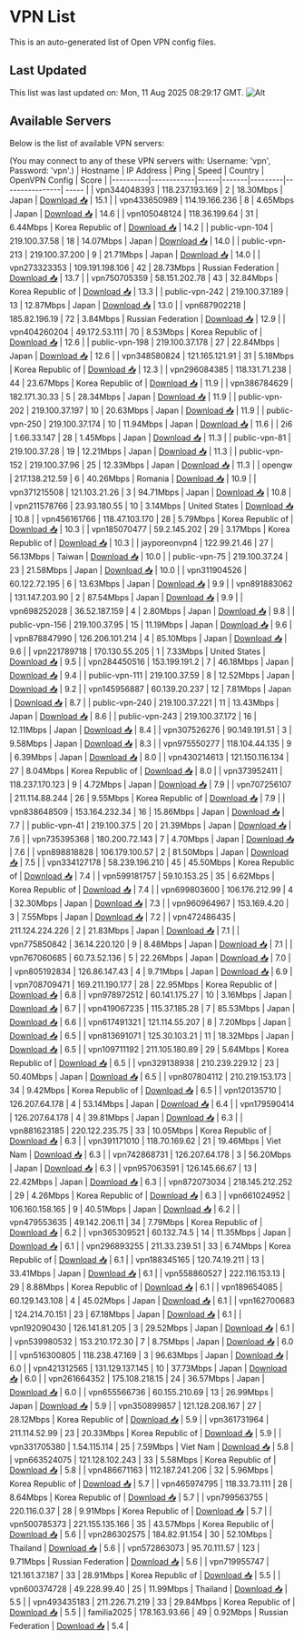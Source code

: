 # VPN List

This is an auto-generated list of Open VPN config files.

## Last Updated

This list was last updated on: Mon, 11 Aug 2025 08:29:17 GMT.
![Alt](https://repobeats.axiom.co/api/embed/186b98318ef1479477931607c1ad7d823f12451f.svg "Repobeats analytics image")

## Available Servers

Below is the list of available VPN servers:

(You may connect to any of these VPN servers with: Username: 'vpn', Password: 'vpn'.)
| Hostname | IP Address | Ping | Speed | Country | OpenVPN Config | Score |
|----------|------------|------|-------|---------|----------------| ----- |
| vpn344048393 | 118.237.193.169 | 2 | 18.30Mbps | Japan | [Download 📥](./configs/server_0_JP.ovpn) | 15.1 |
| vpn433650989 | 114.19.166.236 | 8 | 4.65Mbps | Japan | [Download 📥](./configs/server_1_JP.ovpn) | 14.6 |
| vpn105048124 | 118.36.199.64 | 31 | 6.44Mbps | Korea Republic of | [Download 📥](./configs/server_2_KR.ovpn) | 14.2 |
| public-vpn-104 | 219.100.37.58 | 18 | 14.07Mbps | Japan | [Download 📥](./configs/server_3_JP.ovpn) | 14.0 |
| public-vpn-213 | 219.100.37.200 | 9 | 21.71Mbps | Japan | [Download 📥](./configs/server_4_JP.ovpn) | 14.0 |
| vpn273323353 | 109.191.198.106 | 42 | 28.73Mbps | Russian Federation | [Download 📥](./configs/server_5_RU.ovpn) | 13.7 |
| vpn750705359 | 58.151.202.78 | 43 | 32.84Mbps | Korea Republic of | [Download 📥](./configs/server_6_KR.ovpn) | 13.3 |
| public-vpn-242 | 219.100.37.189 | 13 | 12.87Mbps | Japan | [Download 📥](./configs/server_7_JP.ovpn) | 13.0 |
| vpn687902218 | 185.82.196.19 | 72 | 3.84Mbps | Russian Federation | [Download 📥](./configs/server_8_RU.ovpn) | 12.9 |
| vpn404260204 | 49.172.53.111 | 70 | 8.53Mbps | Korea Republic of | [Download 📥](./configs/server_9_KR.ovpn) | 12.6 |
| public-vpn-198 | 219.100.37.178 | 27 | 22.84Mbps | Japan | [Download 📥](./configs/server_10_JP.ovpn) | 12.6 |
| vpn348580824 | 121.165.121.91 | 31 | 5.18Mbps | Korea Republic of | [Download 📥](./configs/server_11_KR.ovpn) | 12.3 |
| vpn296084385 | 118.131.71.238 | 44 | 23.67Mbps | Korea Republic of | [Download 📥](./configs/server_12_KR.ovpn) | 11.9 |
| vpn386784629 | 182.171.30.33 | 5 | 28.34Mbps | Japan | [Download 📥](./configs/server_13_JP.ovpn) | 11.9 |
| public-vpn-202 | 219.100.37.197 | 10 | 20.63Mbps | Japan | [Download 📥](./configs/server_14_JP.ovpn) | 11.9 |
| public-vpn-250 | 219.100.37.174 | 10 | 11.94Mbps | Japan | [Download 📥](./configs/server_15_JP.ovpn) | 11.6 |
| 2i6 | 1.66.33.147 | 28 | 1.45Mbps | Japan | [Download 📥](./configs/server_16_JP.ovpn) | 11.3 |
| public-vpn-81 | 219.100.37.28 | 19 | 12.21Mbps | Japan | [Download 📥](./configs/server_17_JP.ovpn) | 11.3 |
| public-vpn-152 | 219.100.37.96 | 25 | 12.33Mbps | Japan | [Download 📥](./configs/server_18_JP.ovpn) | 11.3 |
| opengw | 217.138.212.59 | 6 | 40.26Mbps | Romania | [Download 📥](./configs/server_19_RO.ovpn) | 10.9 |
| vpn371215508 | 121.103.21.26 | 3 | 94.71Mbps | Japan | [Download 📥](./configs/server_20_JP.ovpn) | 10.8 |
| vpn211578766 | 23.93.180.55 | 10 | 3.14Mbps | United States | [Download 📥](./configs/server_21_US.ovpn) | 10.8 |
| vpn456161766 | 118.47.103.170 | 28 | 5.79Mbps | Korea Republic of | [Download 📥](./configs/server_22_KR.ovpn) | 10.3 |
| vpn185070477 | 59.2.145.202 | 29 | 3.17Mbps | Korea Republic of | [Download 📥](./configs/server_23_KR.ovpn) | 10.3 |
| jayporeonvpn4 | 122.99.21.46 | 27 | 56.13Mbps | Taiwan | [Download 📥](./configs/server_24_TW.ovpn) | 10.0 |
| public-vpn-75 | 219.100.37.24 | 23 | 21.58Mbps | Japan | [Download 📥](./configs/server_25_JP.ovpn) | 10.0 |
| vpn311904526 | 60.122.72.195 | 6 | 13.63Mbps | Japan | [Download 📥](./configs/server_26_JP.ovpn) | 9.9 |
| vpn891883062 | 131.147.203.90 | 2 | 87.54Mbps | Japan | [Download 📥](./configs/server_27_JP.ovpn) | 9.9 |
| vpn698252028 | 36.52.187.159 | 4 | 2.80Mbps | Japan | [Download 📥](./configs/server_28_JP.ovpn) | 9.8 |
| public-vpn-156 | 219.100.37.95 | 15 | 11.19Mbps | Japan | [Download 📥](./configs/server_29_JP.ovpn) | 9.6 |
| vpn878847990 | 126.206.101.214 | 4 | 85.10Mbps | Japan | [Download 📥](./configs/server_30_JP.ovpn) | 9.6 |
| vpn221789718 | 170.130.55.205 | 1 | 7.33Mbps | United States | [Download 📥](./configs/server_31_US.ovpn) | 9.5 |
| vpn284450516 | 153.199.191.2 | 7 | 46.18Mbps | Japan | [Download 📥](./configs/server_32_JP.ovpn) | 9.4 |
| public-vpn-111 | 219.100.37.59 | 8 | 12.52Mbps | Japan | [Download 📥](./configs/server_33_JP.ovpn) | 9.2 |
| vpn145956887 | 60.139.20.237 | 12 | 7.81Mbps | Japan | [Download 📥](./configs/server_34_JP.ovpn) | 8.7 |
| public-vpn-240 | 219.100.37.221 | 11 | 13.43Mbps | Japan | [Download 📥](./configs/server_35_JP.ovpn) | 8.6 |
| public-vpn-243 | 219.100.37.172 | 16 | 12.11Mbps | Japan | [Download 📥](./configs/server_36_JP.ovpn) | 8.4 |
| vpn307526276 | 90.149.191.51 | 3 | 9.58Mbps | Japan | [Download 📥](./configs/server_37_JP.ovpn) | 8.3 |
| vpn975550277 | 118.104.44.135 | 9 | 6.39Mbps | Japan | [Download 📥](./configs/server_38_JP.ovpn) | 8.0 |
| vpn430214613 | 121.150.116.134 | 27 | 8.04Mbps | Korea Republic of | [Download 📥](./configs/server_39_KR.ovpn) | 8.0 |
| vpn373952411 | 118.237.170.123 | 9 | 4.72Mbps | Japan | [Download 📥](./configs/server_40_JP.ovpn) | 7.9 |
| vpn707256107 | 211.114.88.244 | 26 | 9.55Mbps | Korea Republic of | [Download 📥](./configs/server_41_KR.ovpn) | 7.9 |
| vpn838648509 | 153.164.232.34 | 16 | 15.86Mbps | Japan | [Download 📥](./configs/server_42_JP.ovpn) | 7.7 |
| public-vpn-41 | 219.100.37.5 | 20 | 21.39Mbps | Japan | [Download 📥](./configs/server_43_JP.ovpn) | 7.6 |
| vpn735395368 | 180.200.72.143 | 7 | 4.70Mbps | Japan | [Download 📥](./configs/server_44_JP.ovpn) | 7.6 |
| vpn898818828 | 106.179.100.57 | 2 | 81.50Mbps | Japan | [Download 📥](./configs/server_45_JP.ovpn) | 7.5 |
| vpn334127178 | 58.239.196.210 | 45 | 45.50Mbps | Korea Republic of | [Download 📥](./configs/server_46_KR.ovpn) | 7.4 |
| vpn599181757 | 59.10.153.25 | 35 | 6.62Mbps | Korea Republic of | [Download 📥](./configs/server_47_KR.ovpn) | 7.4 |
| vpn699803600 | 106.176.212.99 | 4 | 32.30Mbps | Japan | [Download 📥](./configs/server_48_JP.ovpn) | 7.3 |
| vpn960964967 | 153.169.4.20 | 3 | 7.55Mbps | Japan | [Download 📥](./configs/server_49_JP.ovpn) | 7.2 |
| vpn472486435 | 211.124.224.226 | 2 | 21.83Mbps | Japan | [Download 📥](./configs/server_50_JP.ovpn) | 7.1 |
| vpn775850842 | 36.14.220.120 | 9 | 8.48Mbps | Japan | [Download 📥](./configs/server_51_JP.ovpn) | 7.1 |
| vpn767060685 | 60.73.52.136 | 5 | 22.26Mbps | Japan | [Download 📥](./configs/server_52_JP.ovpn) | 7.0 |
| vpn805192834 | 126.86.147.43 | 4 | 9.71Mbps | Japan | [Download 📥](./configs/server_53_JP.ovpn) | 6.9 |
| vpn708709471 | 169.211.190.177 | 28 | 22.95Mbps | Korea Republic of | [Download 📥](./configs/server_54_KR.ovpn) | 6.8 |
| vpn978972512 | 60.141.175.27 | 10 | 3.16Mbps | Japan | [Download 📥](./configs/server_55_JP.ovpn) | 6.7 |
| vpn419067235 | 115.37.185.28 | 7 | 85.53Mbps | Japan | [Download 📥](./configs/server_56_JP.ovpn) | 6.6 |
| vpn617491321 | 121.114.55.207 | 8 | 7.20Mbps | Japan | [Download 📥](./configs/server_57_JP.ovpn) | 6.5 |
| vpn813691071 | 125.30.103.21 | 11 | 18.32Mbps | Japan | [Download 📥](./configs/server_58_JP.ovpn) | 6.5 |
| vpn109711192 | 211.105.180.89 | 29 | 5.64Mbps | Korea Republic of | [Download 📥](./configs/server_59_KR.ovpn) | 6.5 |
| vpn329138938 | 210.239.229.12 | 23 | 50.40Mbps | Japan | [Download 📥](./configs/server_60_JP.ovpn) | 6.5 |
| vpn807804112 | 210.219.153.173 | 34 | 9.42Mbps | Korea Republic of | [Download 📥](./configs/server_61_KR.ovpn) | 6.5 |
| vpn120135710 | 126.207.64.178 | 4 | 53.14Mbps | Japan | [Download 📥](./configs/server_62_JP.ovpn) | 6.4 |
| vpn179590414 | 126.207.64.178 | 4 | 39.81Mbps | Japan | [Download 📥](./configs/server_63_JP.ovpn) | 6.3 |
| vpn881623185 | 220.122.235.75 | 33 | 10.05Mbps | Korea Republic of | [Download 📥](./configs/server_64_KR.ovpn) | 6.3 |
| vpn391171010 | 118.70.169.62 | 21 | 19.46Mbps | Viet Nam | [Download 📥](./configs/server_65_VN.ovpn) | 6.3 |
| vpn742868731 | 126.207.64.178 | 3 | 56.20Mbps | Japan | [Download 📥](./configs/server_66_JP.ovpn) | 6.3 |
| vpn957063591 | 126.145.66.67 | 13 | 22.42Mbps | Japan | [Download 📥](./configs/server_67_JP.ovpn) | 6.3 |
| vpn872073034 | 218.145.212.252 | 29 | 4.26Mbps | Korea Republic of | [Download 📥](./configs/server_68_KR.ovpn) | 6.3 |
| vpn661024952 | 106.160.158.165 | 9 | 40.51Mbps | Japan | [Download 📥](./configs/server_69_JP.ovpn) | 6.2 |
| vpn479553635 | 49.142.206.11 | 34 | 7.79Mbps | Korea Republic of | [Download 📥](./configs/server_70_KR.ovpn) | 6.2 |
| vpn365309521 | 60.132.74.5 | 14 | 11.35Mbps | Japan | [Download 📥](./configs/server_71_JP.ovpn) | 6.1 |
| vpn296893255 | 211.33.239.51 | 33 | 6.74Mbps | Korea Republic of | [Download 📥](./configs/server_72_KR.ovpn) | 6.1 |
| vpn188345165 | 120.74.19.211 | 13 | 33.41Mbps | Japan | [Download 📥](./configs/server_73_JP.ovpn) | 6.1 |
| vpn558860527 | 222.116.153.13 | 29 | 8.88Mbps | Korea Republic of | [Download 📥](./configs/server_74_KR.ovpn) | 6.1 |
| vpn189654085 | 60.129.143.108 | 4 | 45.02Mbps | Japan | [Download 📥](./configs/server_75_JP.ovpn) | 6.1 |
| vpn162700683 | 124.214.70.151 | 23 | 67.18Mbps | Japan | [Download 📥](./configs/server_76_JP.ovpn) | 6.1 |
| vpn192090430 | 126.141.81.205 | 3 | 29.52Mbps | Japan | [Download 📥](./configs/server_77_JP.ovpn) | 6.1 |
| vpn539980532 | 153.210.172.30 | 7 | 8.75Mbps | Japan | [Download 📥](./configs/server_78_JP.ovpn) | 6.0 |
| vpn516300805 | 118.238.47.169 | 3 | 96.63Mbps | Japan | [Download 📥](./configs/server_79_JP.ovpn) | 6.0 |
| vpn421312565 | 131.129.137.145 | 10 | 37.73Mbps | Japan | [Download 📥](./configs/server_80_JP.ovpn) | 6.0 |
| vpn261664352 | 175.108.218.15 | 24 | 36.57Mbps | Japan | [Download 📥](./configs/server_81_JP.ovpn) | 6.0 |
| vpn655566736 | 60.155.210.69 | 13 | 26.99Mbps | Japan | [Download 📥](./configs/server_82_JP.ovpn) | 5.9 |
| vpn350899857 | 121.128.208.167 | 27 | 28.12Mbps | Korea Republic of | [Download 📥](./configs/server_83_KR.ovpn) | 5.9 |
| vpn361731964 | 211.114.52.99 | 23 | 20.33Mbps | Korea Republic of | [Download 📥](./configs/server_84_KR.ovpn) | 5.9 |
| vpn331705380 | 1.54.115.114 | 25 | 7.59Mbps | Viet Nam | [Download 📥](./configs/server_85_VN.ovpn) | 5.8 |
| vpn663524075 | 121.128.102.243 | 33 | 5.58Mbps | Korea Republic of | [Download 📥](./configs/server_86_KR.ovpn) | 5.8 |
| vpn486671163 | 112.187.241.206 | 32 | 5.96Mbps | Korea Republic of | [Download 📥](./configs/server_87_KR.ovpn) | 5.7 |
| vpn465974795 | 118.33.73.111 | 28 | 8.64Mbps | Korea Republic of | [Download 📥](./configs/server_88_KR.ovpn) | 5.7 |
| vpn799563755 | 220.116.0.37 | 28 | 9.91Mbps | Korea Republic of | [Download 📥](./configs/server_89_KR.ovpn) | 5.7 |
| vpn500785373 | 221.155.135.166 | 35 | 43.57Mbps | Korea Republic of | [Download 📥](./configs/server_90_KR.ovpn) | 5.6 |
| vpn286302575 | 184.82.91.154 | 30 | 52.10Mbps | Thailand | [Download 📥](./configs/server_91_TH.ovpn) | 5.6 |
| vpn572863073 | 95.70.111.57 | 123 | 9.71Mbps | Russian Federation | [Download 📥](./configs/server_92_RU.ovpn) | 5.6 |
| vpn719955747 | 121.161.37.187 | 33 | 28.91Mbps | Korea Republic of | [Download 📥](./configs/server_93_KR.ovpn) | 5.5 |
| vpn600374728 | 49.228.99.40 | 25 | 11.99Mbps | Thailand | [Download 📥](./configs/server_94_TH.ovpn) | 5.5 |
| vpn493435183 | 211.226.71.219 | 33 | 29.84Mbps | Korea Republic of | [Download 📥](./configs/server_95_KR.ovpn) | 5.5 |
| familia2025 | 178.163.93.66 | 49 | 0.92Mbps | Russian Federation | [Download 📥](./configs/server_96_RU.ovpn) | 5.4 |
